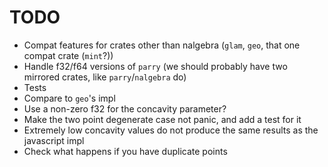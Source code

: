 # TODO

- Compat features for crates other than nalgebra (`glam`, `geo`, that one compat crate (`mint`?))
- Handle f32/f64 versions of `parry` (we should probably have two mirrored crates, like `parry`/`nalgebra` do)
- Tests
- Compare to `geo`'s impl
- Use a non-zero f32 for the concavity parameter?
- Make the two point degenerate case not panic, and add a test for it
- Extremely low concavity values do not produce the same results as the javascript impl
- Check what happens if you have duplicate points
